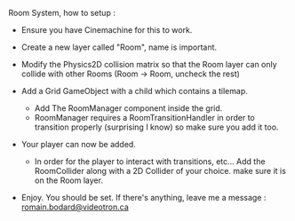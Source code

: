 Room System, how to setup :

- Ensure you have Cinemachine for this to work.
- Create a new layer called "Room", name is important.
- Modify the Physics2D collision matrix so that the Room layer can only collide with other Rooms (Room -> Room, uncheck the rest)
- Add a Grid GameObject with a child which contains a tilemap. 
	+ Add The RoomManager component inside the grid.
	+ RoomManager requires a RoomTransitionHandler in order to transition properly (surprising I know) so make sure you add it too.
- Your player can now be added.
	+ In order for the player to interact with transitions, etc... Add the RoomCollider along with a 2D Collider of your choice.
	make sure it is on the Room layer.
	
- Enjoy. You should be set. If there's anything, leave me a message : romain.bodard@videotron.ca